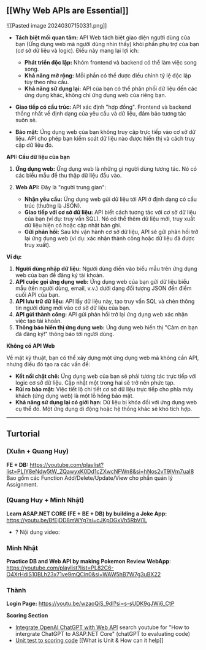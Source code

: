 ## [[Why Web APIs are Essential]] 
![[Pasted image 20240307150331.png]]


- **Tách biệt mối quan tâm:** API Web tách biệt giao diện người dùng của bạn (Ứng dụng web mà người dùng nhìn thấy) khỏi phần phụ trợ của bạn (cơ sở dữ liệu và logic). Điều này mang lại lợi ích:
    
     - **Phát triển độc lập:** Nhóm frontend và backend có thể làm việc song song.
     - **Khả năng mở rộng:** Mỗi phần có thể được điều chỉnh tỷ lệ độc lập tùy theo nhu cầu.
     - **Khả năng sử dụng lại:** API của bạn có thể phân phối dữ liệu đến các ứng dụng khác, không chỉ ứng dụng web của riêng bạn.
	 
- **Giao tiếp có cấu trúc:** API xác định "hợp đồng". Frontend và backend thống nhất về định dạng của yêu cầu và dữ liệu, đảm bảo tương tác suôn sẻ.
    
- **Bảo mật:** Ứng dụng web của bạn không truy cập trực tiếp vào cơ sở dữ liệu. API cho phép bạn kiểm soát dữ liệu nào được hiển thị và cách truy cập dữ liệu đó.


**API: Cầu dữ liệu của bạn**

1. **Ứng dụng web:** Ứng dụng web là những gì người dùng tương tác. Nó có các biểu mẫu để thu thập dữ liệu đầu vào.
    
2. **Web API:** Đây là "người trung gian":
    
     - **Nhận yêu cầu:** Ứng dụng web gửi dữ liệu tới API ở định dạng có cấu trúc (thường là JSON).
     - **Giao tiếp với cơ sở dữ liệu:** API biết cách tương tác với cơ sở dữ liệu của bạn (ví dụ: truy vấn SQL). Nó có thể thêm dữ liệu mới, truy xuất dữ liệu hiện có hoặc cập nhật bản ghi.
     - **Gửi phản hồi:** Sau khi vận hành cơ sở dữ liệu, API sẽ gửi phản hồi trở lại ứng dụng web (ví dụ: xác nhận thành công hoặc dữ liệu đã được truy xuất).

**Ví dụ:**

1. **Người dùng nhập dữ liệu:** Người dùng điền vào biểu mẫu trên ứng dụng web của bạn để đăng ký tài khoản.
2. **API cuộc gọi ứng dụng web:** Ứng dụng web của bạn gửi dữ liệu biểu mẫu (tên người dùng, email, v.v.) dưới dạng đối tượng JSON đến điểm cuối API của bạn.
3. **API lưu trữ dữ liệu:** API lấy dữ liệu này, tạo truy vấn SQL và chèn thông tin người dùng mới vào cơ sở dữ liệu của bạn.
4. **API gửi thành công:** API gửi phản hồi trở lại ứng dụng web xác nhận việc tạo tài khoản.
5. **Thông báo hiển thị ứng dụng web:** Ứng dụng web hiển thị "Cảm ơn bạn đã đăng ký!" thông báo tới người dùng.

**Không có API Web**

Về mặt kỹ thuật, bạn có thể xây dựng một ứng dụng web mà không cần API, nhưng điều đó tạo ra các vấn đề:

- **Kết nối chặt chẽ:** Ứng dụng web của bạn sẽ phải tương tác trực tiếp với logic cơ sở dữ liệu. Cập nhật một trong hai sẽ trở nên phức tạp.
- **Rủi ro bảo mật:** Việc tiết lộ chi tiết cơ sở dữ liệu trực tiếp cho phía máy khách (ứng dụng web) là một lỗ hổng bảo mật.
- **Khả năng sử dụng lại có giới hạn:** Dữ liệu bị khóa đối với ứng dụng web cụ thể đó. Một ứng dụng di động hoặc hệ thống khác sẽ khó tích hợp.

---
## Turtorial

###  (Xuân + Quang Huy)
**FE + DB:** https://youtube.com/playlist?list=PLIY8eNdw5tW_ZQawyxK0Dd1cZXwcNFWn8&si=hNos2vT9IVm7uaI8
	Bao gồm các Function Add/Delete/Update/View cho phần quản lý Assignment.

### (Quang Huy + Minh Nhật)
**Learn ASAP.NET CORE (FE + BE + DB) by building a Joke App:** https://youtu.be/BfEjDD8mWYg?si=cJKpDGxVh5RbVj1L
+ ? Nội dung video:	

### Minh Nhật
**Practice DB and Web API by making Pokemon Review WebApp**: https://youtube.com/playlist?list=PL82C6-O4XrHdiS10BLh23x71ve9mQCln0&si=WAW5hB7W7g3uBX22


### Thành
**Login Page:** https://youtu.be/wzaoQiS_9dI?si=s-sUDK9qJWi6_CtP

**Scoring Section** 
+ [Integrate OpenAI ChatGPT with Web API](https://youtu.be/EHPPg5HGVxU?si=xb2xxcGU0ThzrnS2)
	search youtube for "How to intergrate ChatGPT to ASAP.NET Core" (chatGPT to evaluating code)
+ [Unit test to scoring code](https://youtube.com/playlist?list=PL82C6-O4XrHeyeJcI5xrywgpfbrqdkQd4&si=NRktX-ZqPMc6CGIH) 
	[[What is Unit & How can it help]]
